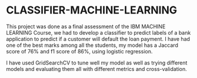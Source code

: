 # CLASSIFIER-MACHINE-LEARNING
This project was done as a final assessment of the IBM MACHINE LEARNING Course, we had to develop a classifier to predict labels of a bank application to predict if a customer will default the loan payment. I have had one of the best marks among all the students, my model has a Jaccard score of 76% and f1 score of 86%, using logistic regression.

I have used GridSearchCV to tune well my model as well as trying different models and evaluating them all with different metrics and cross-validation.
